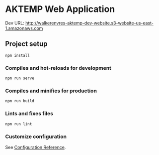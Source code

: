 # AKTEMP Web Application

Dev URL: http://walkerenvres-aktemp-dev-website.s3-website-us-east-1.amazonaws.com

## Project setup
```
npm install
```

### Compiles and hot-reloads for development
```
npm run serve
```

### Compiles and minifies for production
```
npm run build
```

### Lints and fixes files
```
npm run lint
```

### Customize configuration
See [Configuration Reference](https://cli.vuejs.org/config/).
